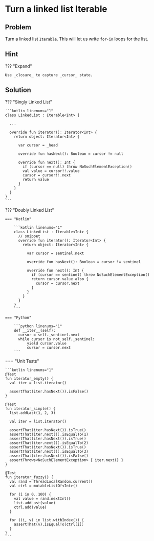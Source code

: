 # Turn a linked list Iterable

<style>
.md-logo img {
  content: url('/data-structures/linked-list/polyline-light.svg');
}

:root [data-md-color-scheme=slate] .md-logo img  {
  content: url('/data-structures/linked-list/polyline-night.svg');
}
</style>

## Problem

Turn a linked list [`Iterable`](../../java/iterators.md). This will let us write `for-in` loops for the list.

## Hint

??? "Expand"

    Use _closure_ to capture _cursor_ state.

## Solution

??? "Singly Linked List"

    ```kotlin linenums="1"
    class LinkedList : Iterable<Int> {

      ...

      override fun iterator(): Iterator<Int> {
        return object: Iterator<Int> {

          var cursor = _head

          override fun hasNext(): Boolean = cursor != null

          override fun next(): Int {
            if (cursor == null) throw NoSuchElementException()
            val value = cursor!!.value
            cursor = cursor!!.next
            return value
          }
        }
      }
    }
    ```

??? "Doubly Linked List"

    === "Kotlin"

        ```kotlin linenums="1"
        class LinkedList : Iterable<Int> {
          // snippet
          override fun iterator(): Iterator<Int> {
            return object: Iterator<Int> {

              var cursor = sentinel.next

              override fun hasNext(): Boolean = cursor != sentinel

              override fun next(): Int {
                if (cursor == sentinel) throw NoSuchElementException()
                return cursor.value.also {
                  cursor = cursor.next
                }
              }
            }
          }
        }
        ```

    === "Python"

        ```python linenums="1"
        def __iter__(self):
          cursor = self._sentinel.next
          while cursor is not self._sentinel:
              yield cursor.value
              cursor = cursor.next
        ```

=== "Unit Tests"

    ```kotlin linenums="1"
    @Test
    fun iterator_empty() {
      val iter = list.iterator()

      assertThat(iter.hasNext()).isFalse()
    }

    @Test
    fun iterator_simple() {
      list.addLast(1, 2, 3)

      val iter = list.iterator()

      assertThat(iter.hasNext()).isTrue()
      assertThat(iter.next()).isEqualTo(1)
      assertThat(iter.hasNext()).isTrue()
      assertThat(iter.next()).isEqualTo(2)
      assertThat(iter.hasNext()).isTrue()
      assertThat(iter.next()).isEqualTo(3)
      assertThat(iter.hasNext()).isFalse()
      assertThrows<NoSuchElementException> { iter.next() }
    }

    @Test
    fun iterator_fuzzy() {
      val rand = ThreadLocalRandom.current()
      val ctrl = mutableListOf<Int>()

      for (i in 0..100) {
        val value = rand.nextInt()
        list.addLast(value)
        ctrl.add(value)
      }

      for ((i, v) in list.withIndex()) {
        assertThat(v).isEqualTo(ctrl[i])
      }
    }
    ```

